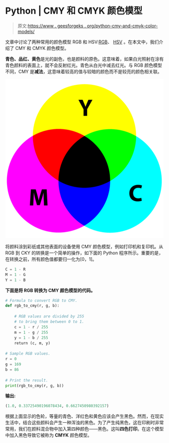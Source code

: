 # Python | CMY 和 CMYK 颜色模型

> 原文:[https://www . geesforgeks . org/python-cmy-and-cmyk-color-models/](https://www.geeksforgeeks.org/python-cmy-and-cmyk-color-models/)

文章中讨论了两种常用的颜色模型 RGB 和 HSV:[RGB](https://www.geeksforgeeks.org/computer-graphics-the-rgb-color-model/)、 [HSV](https://www.geeksforgeeks.org/program-change-rgb-color-model-hsv-color-model/) 。在本文中，我们介绍了 CMY 和 CMYK 颜色模型。

**青色、品红、黄色**是光的副色，也是颜料的原色。这意味着，如果白光照射在涂有青色颜料的表面上，就不会反射红光。青色从白光中减去红光。与 RGB 颜色模型不同，CMY 是**减法**，这意味着较高的值与较暗的颜色而不是较亮的颜色相关联。

![](img/935ad1e1f42bf42ca476c1f793e762e5.png)

将颜料涂到彩纸或其他表面的设备使用 CMY 颜色模型，例如打印机和复印机。从 RGB 到 CKY 的转换是一个简单的操作，如下面的 Python 程序所示。重要的是，在转换之前，所有颜色值都要归一化为[0，1]。

```py
C = 1 - R
M = 1 - G
Y = 1 - B

```

**下面是将 RGB 转换为 CMY 颜色模型的代码。**

```py
# Formula to convert RGB to CMY.
def rgb_to_cmy(r, g, b):

    # RGB values are divided by 255 
    # to bring them between 0 to 1.
    c = 1 - r / 255
    m = 1 - g / 255
    y = 1 - b / 255
    return (c, m, y)

# Sample RGB values.
r = 0
g = 169
b = 86

# Print the result.
print(rgb_to_cmy(r, g, b))
```

**输出:**

```py
(1.0, 0.33725490196078434, 0.6627450980392157)

```

根据上面显示的色轮，等量的青色、洋红色和黄色应该会产生黑色。然而，在现实生活中，结合这些颜料会产生一种浑浊的黑色。为了产生纯黑色，这在印刷时非常常用，我们在颜料混合物中加入第四种颜色——黑色。这叫**四色打印**。在这个模型中加入黑色导致它被称为 **CMYK** 颜色模型。
